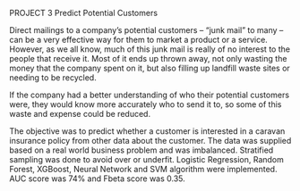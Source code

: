 PROJECT 3
Predict Potential Customers

Direct mailings to a company’s potential customers – “junk mail” to many – can be a very effective way for them to market a product or a
service. However, as we all know, much of this junk mail is really of no interest to the people that receive it. Most of it ends up thrown
away, not only wasting the money that the company spent on it, but also filling up landfill waste sites or needing to be recycled. 

If the company had a better understanding of who their potential customers were, they would know more accurately who to send it to, so some
of this waste and expense could be reduced.

The objective was to predict whether a customer is interested in a caravan insurance policy
from other data about the customer. The data was supplied based on a real world business problem and was imbalanced.
Stratified sampling was done to avoid over or underfit. Logistic Regression, Random Forest, XGBoost, Neural Network and SVM
algorithm were implemented. 
AUC score was 74% and Fbeta score was 0.35.

